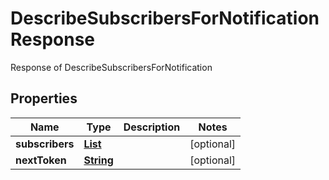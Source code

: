 

# DescribeSubscribersForNotificationResponse

 Response of DescribeSubscribersForNotification 

## Properties

| Name | Type | Description | Notes |
|------------ | ------------- | ------------- | -------------|
|**subscribers** | [**List**](List.md) |  |  [optional] |
|**nextToken** | [**String**](String.md) |  |  [optional] |



